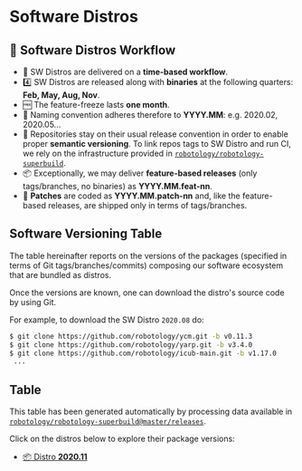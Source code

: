 Software Distros
===

## 🚚 Software Distros Workflow
- 📅 SW Distros are delivered on a **time-based workflow**.
- 4️⃣ SW Distros are released along with **binaries** at the following quarters: **Feb, May, Aug, Nov**.
- 🆓 The feature-freeze lasts **one month**.
- 📛 Naming convention adheres therefore to **YYYY.MM**: e.g. 2020.02, 2020.05...
- 📝 Repositories stay on their usual release convention in order to enable proper **semantic versioning**. To link repos tags to SW Distro and run CI, we rely on the infrastructure provided in [`robotology/robotology-superbuild`](https://github.com/robotology/robotology-superbuild).
- 📦 Exceptionally, we may deliver **feature-based releases** (only tags/branches, no binaries) as **YYYY.MM.feat-nn**.
- 🐞 **Patches** are coded as **YYYY.MM.patch-nn** and, like the feature-based releases, are shipped only in terms of tags/branches.

## Software Versioning Table
The table hereinafter reports on the versions of the packages (specified in terms of Git tags/branches/commits)
composing our software ecosystem that are bundled as distros.

Once the versions are known, one can download the distro's source code by using Git.

For example, to download the SW Distro `2020.08` do:
```sh
$ git clone https://github.com/robotology/ycm.git -b v0.11.3
$ git clone https://github.com/robotology/yarp.git -b v3.4.0
$ git clone https://github.com/robotology/icub-main.git -b v1.17.0
 ...
```

## Table
This table has been generated automatically by processing data available in [`robotology/robotology-superbuild@master/releases`](https://github.com/robotology/robotology-superbuild/tree/master/releases).

Click on the distros below to explore their package versions:

- [📦 Distro **2020.11**](./2020.11.md)
